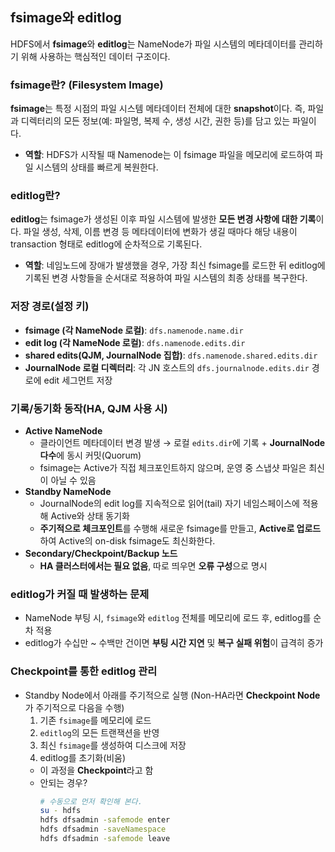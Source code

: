 
## fsimage와 editlog

HDFS에서 **fsimage**와 **editlog**는 NameNode가 파일 시스템의 메타데이터를 관리하기 위해 사용하는 핵심적인 데이터 구조이다.

### fsimage란? (Filesystem Image)
**fsimage**는 특정 시점의 파일 시스템 메타데이터 전체에 대한 **snapshot**이다.
즉, 파일과 디렉터리의 모든 정보(예: 파일명, 복제 수, 생성 시간, 권한 등)를 담고 있는 파일이다.
- **역할**: HDFS가 시작될 때 Namenode는 이 fsimage 파일을 메모리에 로드하여 파일 시스템의 상태를 빠르게 복원한다.

### editlog란?
**editlog**는 fsimage가 생성된 이후 파일 시스템에 발생한 **모든 변경 사항에 대한 기록**이다.
파일 생성, 삭제, 이름 변경 등 메타데이터에 변화가 생길 때마다 해당 내용이 transaction 형태로 editlog에 순차적으로 기록된다.
- **역할**: 네임노드에 장애가 발생했을 경우, 가장 최신 fsimage를 로드한 뒤 editlog에 기록된 변경 사항들을 순서대로 적용하여 파일 시스템의 최종 상태를 복구한다.

### 저장 경로(설정 키)

- **fsimage (각 NameNode 로컬)**: `dfs.namenode.name.dir`
- **edit log (각 NameNode 로컬)**: `dfs.namenode.edits.dir`
- **shared edits(QJM, JournalNode 집합)**: `dfs.namenode.shared.edits.dir`
- **JournalNode 로컬 디렉터리**: 각 JN 호스트의 `dfs.journalnode.edits.dir` 경로에 edit 세그먼트 저장

### 기록/동기화 동작(HA, QJM 사용 시)
- **Active NameNode**
  - 클라이언트 메타데이터 변경 발생 → 로컬 `edits.dir`에 기록 + **JournalNode 다수**에 동시 커밋(Quorum)
  - fsimage는 Active가 직접 체크포인트하지 않으며, 운영 중 스냅샷 파일은 최신이 아닐 수 있음
- **Standby NameNode**
  - JournalNode의 edit log를 지속적으로 읽어(tail) 자기 네임스페이스에 적용해 Active와 상태 동기화
  - **주기적으로 체크포인트**를 수행해 새로운 fsimage를 만들고, **Active로 업로드** 하여 Active의 on-disk fsimage도 최신화한다.
- **Secondary/Checkpoint/Backup 노드**
  - **HA 클러스터에서는 필요 없음**, 따로 띄우면 **오류 구성**으로 명시

### editlog가 커질 때 발생하는 문제
- NameNode 부팅 시, `fsimage`와 `editlog` 전체를 메모리에 로드 후, editlog를 순차 적용
- editlog가 수십만 ~ 수백만 건이면 **부팅 시간 지연** 및 **복구 실패 위험**이 급격히 증가

### Checkpoint를 통한 editlog 관리
- Standby Node에서 아래를 주기적으로 실행 (Non-HA라면 **Checkpoint Node**가 주기적으로 다음을 수행)
  1. 기존 `fsimage`를 메모리에 로드
  2. `editlog`의 모든 트랜잭션을 반영
  3. 최신 `fsimage`를 생성하여 디스크에 저장
  4. editlog를 초기화(비움)
  - 이 과정을 **Checkpoint**라고 함
  - 안되는 경우?
    ```bash
    # 수동으로 먼저 확인해 본다.
    su - hdfs
    hdfs dfsadmin -safemode enter
    hdfs dfsadmin -saveNamespace
    hdfs dfsadmin -safemode leave
    ```
